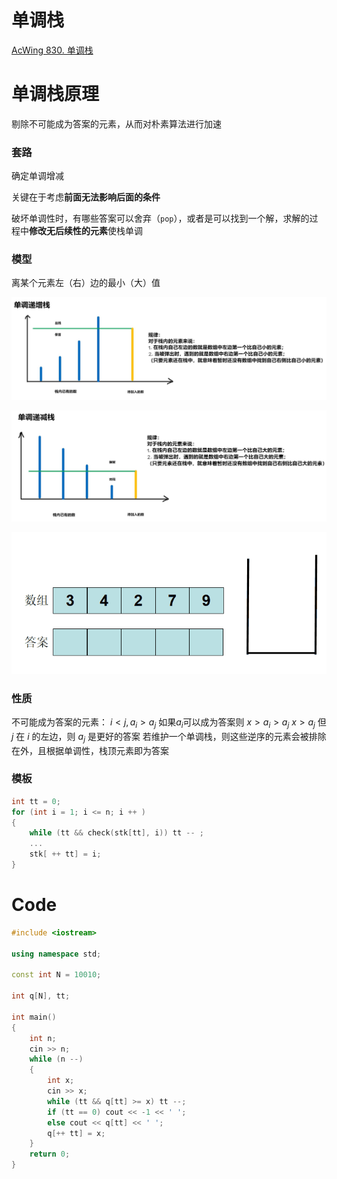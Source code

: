 # 单调栈
[AcWing 830. 单调栈](https://www.acwing.com/problem/content/832/)

# 单调栈原理
剔除不可能成为答案的元素，从而对朴素算法进行加速

### 套路
  确定单调增减
  
  关键在于考虑**前面无法影响后面的条件** 
  
  破坏单调性时，有哪些答案可以舍弃（`pop`），或者是可以找到一个解，求解的过程中**修改无后续性的元素**使栈单调

### 模型
离某个元素左（右）边的最小（大）值

![](media/16588272904582.jpg)

![](media/16588272967411.jpg)

![](media/16588269485477.gif)

### 性质
不可能成为答案的元素：
$i < j, a_i > a_j$
如果$a_i$可以成为答案则
$x > a_i > a_j$
$x > a_j$
但 $j$ 在 $i$ 的左边，则 $a_j$ 是更好的答案
若维护一个单调栈，则这些逆序的元素会被排除在外，且根据单调性，栈顶元素即为答案

### 模板
```cpp
int tt = 0;
for (int i = 1; i <= n; i ++ )
{
    while (tt && check(stk[tt], i)) tt -- ;
    ...
    stk[ ++ tt] = i;
}
```

# Code
```cpp
#include <iostream>

using namespace std;

const int N = 10010;

int q[N], tt;

int main()
{
    int n;
    cin >> n;
    while (n --)
    {
        int x;
        cin >> x;
        while (tt && q[tt] >= x) tt --;
        if (tt == 0) cout << -1 << ' ';
        else cout << q[tt] << ' ';
        q[++ tt] = x;
    }
    return 0;
}
```